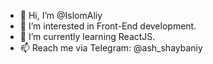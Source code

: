 - 👋 Hi, I’m @IslomAliy
- 👀 I’m interested in Front-End development.
- 🌱 I’m currently learning ReactJS.
- 📫 Reach me via Telegram: @ash_shaybaniy

<!---
IslomAliy/IslomAliy is a ✨ special ✨ repository because its `README.md` (this file) appears on your GitHub profile.
You can click the Preview link to take a look at your changes.
--->
